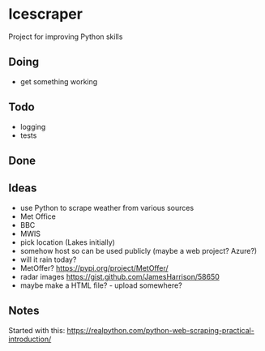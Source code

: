# Icescraper 
Project for improving Python skills



## Doing
* get something working

## Todo
* logging
* tests

## Done


## Ideas
* use Python to scrape weather from various sources
* Met Office
* BBC
* MWIS
* pick location (Lakes initially)
* somehow host so can be used publicly (maybe a web project? Azure?)
* will it rain today?
* MetOffer? https://pypi.org/project/MetOffer/
* radar images https://gist.github.com/JamesHarrison/58650
* maybe make a HTML file? - upload somewhere?




## Notes
Started with this: https://realpython.com/python-web-scraping-practical-introduction/

